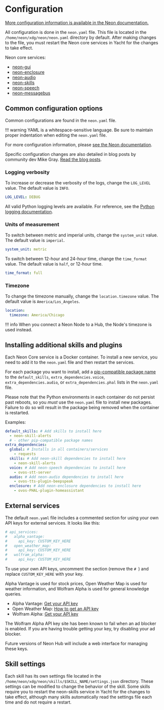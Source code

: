 # Configuration

[More configuration information is available in the Neon documentation.](https://neongeckocom.github.io/neon-docs/quick_reference/configuration/)

All configuration is done in the `neon.yaml` file. This file is located in the `/home/neon/xdg/neon/neon.yaml` directory by default. After making changes to the file, you must restart the Neon core services in Yacht for the changes to take effect.

Neon core services:

- [neon-gui](https://github.com/NeonGeckoCom/neon_gui)
- [neon-enclosure](https://github.com/NeonGeckoCom/neon_enclosure)
- [neon-audio](https://github.com/NeonGeckoCom/neon_audio)
- [neon-skills](https://github.com/NeonGeckoCom/neoncore)
- [neon-speech](https://github.com/NeonGeckoCom/neon_speech)
- [neon-messagebus](https://github.com/NeonGeckoCom/neon_messagebus)

## Common configuration options

Common configurations are found in the `neon.yaml` file.

!!! warning
    YAML is a whitespace-sensitive language. Be sure to maintain proper indentation when editing the `neon.yaml` file.

For more configuration information, please [see the Neon documentation](https://neongeckocom.github.io/neon-docs/quick_reference/configuration/).

Specific configuration changes are also detailed in blog posts by community dev Mike Gray. [Read the blog posts](https://blog.graywind.org/tags/neon/).

### Logging verbosity

To increase or decrease the verbosity of the logs, change the `LOG_LEVEL` value. The default value is `INFO`.

```yaml
LOG_LEVEL: DEBUG
```

All valid Python logging levels are available. For reference, see the [Python logging documentation](https://docs.python.org/3/library/logging.html#logging-levels).

### Units of measurement

To switch between metric and imperial units, change the `system_unit` value. The default value is `imperial`.

```yaml
system_unit: metric
```

To switch between 12-hour and 24-hour time, change the `time_format` value. The default value is `half`, or 12-hour time.

```yaml
time_format: full
```

### Timezone

To change the timezone manually, change the `location.timezone` value. The default value is `America/Los_Angeles`.

```yaml
location:
  timezone: America/Chicago
```

!!! info
    When you connect a Neon Node to a Hub, the Node's timezone is used instead.

## Installing additional skills and plugins

Each Neon Core service is a Docker container. To install a new service, you need to add it to the `neon.yaml` file and then restart the services.

For each package you want to install, add a [pip-compatible package name](https://pip.pypa.io/en/stable/reference/requirements-file-format/) to the `default_skills`, `extra_dependencies.voice`, `extra_dependencies.audio`, or `extra_dependencies.phal` lists in the `neon.yaml` file.

Please note that the Python environments in each container do not persist past reboots, so you _must_ use the `neon.yaml` file to install new packages. Failure to do so will result in the package being removed when the container is restarted.

Examples:

```yaml
default_skills: # Add skills to install here
  - neon-skill-alerts
  # - other pip-compatible package names
extra_dependencies:
  global: # Installs in all containers/services
    - requests
  skills: # Add neon-skill dependencies to install here
    - neon-skill-alerts
  voice: # Add neon-speech dependencies to install here
    - ovos-stt-server
  audio: # Add neon-audio dependencies to install here
    - ovos-tts-plugin-beepspeak
  enclosure: # Add neon-enclosure dependencies to install here
    - ovos-PHAL-plugin-homeassistant
```

## External services

The default `neon.yaml` file includes a commented section for using your own API keys for external services. It looks like this:

```yaml
# api_services:
#   alpha_vantage:
#     api_key: CUSTOM_KEY_HERE
#   open_weather_map:
#     api_key: CUSTOM_KEY_HERE
#   wolfram_alpha:
#     api_key: CUSTOM_KEY_HERE
```

To use your own API keys, uncomment the section (remove the `# `) and replace `CUSTOM_KEY_HERE` with your key.

Alpha Vantage is used for stock prices, Open Weather Map is used for weather information, and Wolfram Alpha is used for general knowledge queries.

- Alpha Vantage: [Get your API key](https://www.alphavantage.co/support/#api-key)
- Open Weather Map: [How to get an API key](https://home.openweathermap.org/appid)
- Wolfram Alpha: [Get your API key](https://products.wolframalpha.com/api/)

The Wolfram Alpha API key site has been known to fail when an ad blocker is enabled. If you are having trouble getting your key, try disabling your ad blocker.

Future versions of Neon Hub will include a web interface for managing these keys.

## Skill settings

Each skill has its own settings file located in the `/home/neon/xdg/neon/skills/$SKILL_NAME/settings.json` directory. These settings can be modified to change the behavior of the skill. Some skills require you to restart the neon-skills service in Yacht for the changes to take effect, although many skills automatically read the settings file each time and do not require a restart.
